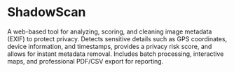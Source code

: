 # ShadowScan
A web-based tool for analyzing, scoring, and cleaning image metadata (EXIF) to protect privacy. Detects sensitive details such as GPS coordinates, device information, and timestamps, provides a privacy risk score, and allows for instant metadata removal. Includes batch processing, interactive maps, and professional PDF/CSV export for reporting.
